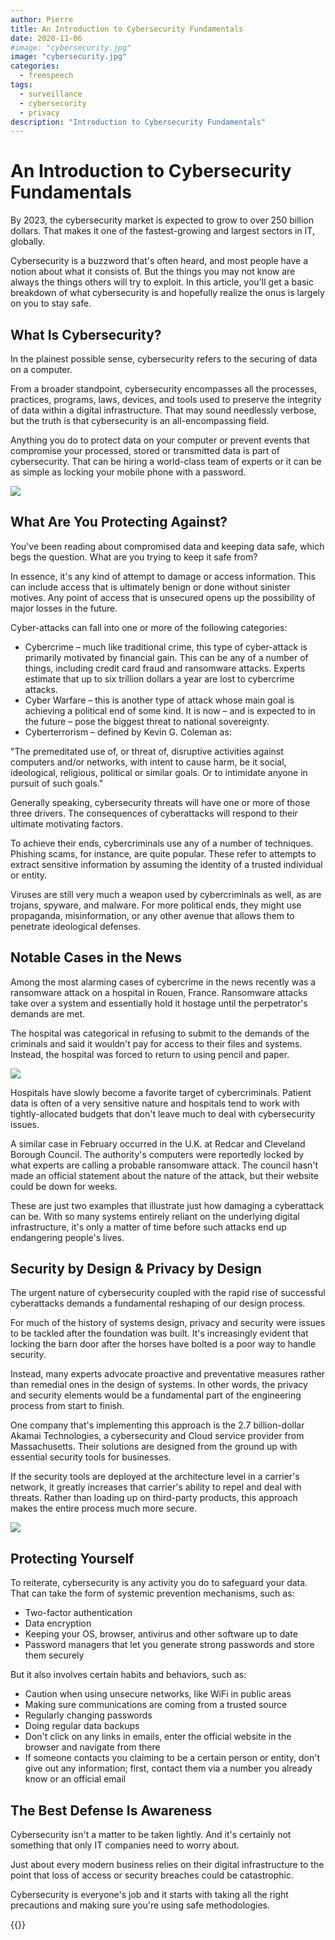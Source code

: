 ```yaml
---
author: Pierre
title: An Introduction to Cybersecurity Fundamentals
date: 2020-11-06
#image: "cybersecurity.jpg"
image: "cybersecurity.jpg"
categories:
  - freespeech
tags:
  - surveillance
  - cybersecurity
  - privacy
description: "Introduction to Cybersecurity Fundamentals"
---
```


# An Introduction to Cybersecurity Fundamentals

By 2023, the cybersecurity market is expected to grow to over 250 billion dollars. That makes it one of the fastest-growing and largest sectors in IT, globally.

Cybersecurity is a buzzword that's often heard, and most people have a notion about what it consists of. But the things you may not know are always the things others will try to exploit. In this article, you'll get a basic breakdown of what cybersecurity is and hopefully realize the onus is largely on you to stay safe.

## What Is Cybersecurity?

In the plainest possible sense, cybersecurity refers to the securing of data on a computer.

From a broader standpoint, cybersecurity encompasses all the processes, practices, programs, laws, devices, and tools used to preserve the integrity of data within a digital infrastructure. That may sound needlessly verbose, but the truth is that cybersecurity is an all-encompassing field.

Anything you do to protect data on your computer or prevent events that compromise your processed, stored or transmitted data is part of cybersecurity. That can be hiring a world-class team of experts or it can be as simple as locking your mobile phone with a password.

![](https://i.imgur.com/5F7VYPj.jpg)


## What Are You Protecting Against?

You've been reading about compromised data and keeping data safe, which begs the question. What are you trying to keep it safe from?

In essence, it's any kind of attempt to damage or access information. This can include access that is ultimately benign or done without sinister motives. Any point of access that is unsecured opens up the possibility of major losses in the future.

Cyber-attacks can fall into one or more of the following categories:

- Cybercrime – much like traditional crime, this type of cyber-attack is primarily motivated by financial gain. This can be any of a number of things, including credit card fraud and ransomware attacks. Experts estimate that up to six trillion dollars a year are lost to cybercrime attacks.
- Cyber Warfare – this is another type of attack whose main goal is achieving a political end of some kind. It is now – and is expected to in the future – pose the biggest threat to national sovereignty.
- Cyberterrorism – defined by Kevin G. Coleman as:

"The premeditated use of, or threat of, disruptive activities against computers and/or networks, with intent to cause harm, be it social, ideological, religious, political or similar goals. Or to intimidate anyone in pursuit of such goals."

Generally speaking, cybersecurity threats will have one or more of those three drivers. The consequences of cyberattacks will respond to their ultimate motivating factors.

To achieve their ends, cybercriminals use any of a number of techniques. Phishing scams, for instance, are quite popular. These refer to attempts to extract sensitive information by assuming the identity of a trusted individual or entity.

Viruses are still very much a weapon used by cybercriminals as well, as are trojans, spyware, and malware. For more political ends, they might use propaganda, misinformation, or any other avenue that allows them to penetrate ideological defenses.

## Notable Cases in the News

Among the most alarming cases of cybercrime in the news recently was a ransomware attack on a hospital in Rouen, France. Ransomware attacks take over a system and essentially hold it hostage until the perpetrator's demands are met.

The hospital was categorical in refusing to submit to the demands of the criminals and said it wouldn't pay for access to their files and systems. Instead, the hospital was forced to return to using pencil and paper.

![](https://i.imgur.com/JwEulj8.jpg)


Hospitals have slowly become a favorite target of cybercriminals. Patient data is often of a very sensitive nature and hospitals tend to work with tightly-allocated budgets that don't leave much to deal with cybersecurity issues.

A similar case in February occurred in the U.K. at Redcar and Cleveland Borough Council. The authority's computers were reportedly locked by what experts are calling a probable ransomware attack. The council hasn't made an official statement about the nature of the attack, but their website could be down for weeks.

These are just two examples that illustrate just how damaging a cyberattack can be. With so many systems entirely reliant on the underlying digital infrastructure, it's only a matter of time before such attacks end up endangering people's lives.

## Security by Design & Privacy by Design

The urgent nature of cybersecurity coupled with the rapid rise of successful cyberattacks demands a fundamental reshaping of our design process.

For much of the history of systems design, privacy and security were issues to be tackled after the foundation was built. It's increasingly evident that locking the barn door after the horses have bolted is a poor way to handle security.

Instead, many experts advocate proactive and preventative measures rather than remedial ones in the design of systems. In other words, the privacy and security elements would be a fundamental part of the engineering process from start to finish.

One company that's implementing this approach is the 2.7 billion-dollar Akamai Technologies, a cybersecurity and Cloud service provider from Massachusetts. Their solutions are designed from the ground up with essential security tools for businesses.

If the security tools are deployed at the architecture level in a carrier's network, it greatly increases that carrier's ability to repel and deal with threats. Rather than loading up on third-party products, this approach makes the entire process much more secure.

![](https://i.imgur.com/Yk1aoE4.jpg)


## Protecting Yourself

To reiterate, cybersecurity is any activity you do to safeguard your data. That can take the form of systemic prevention mechanisms, such as:

* Two-factor authentication
* Data encryption
* Keeping your OS, browser, antivirus and other software up to date
* Password managers that let you generate strong passwords and store them securely

But it also involves certain habits and behaviors, such as:

* Caution when using unsecure networks, like WiFi in public areas
* Making sure communications are coming from a trusted source
* Regularly changing passwords
* Doing regular data backups
* Don't click on any links in emails, enter the official website in the browser and navigate from there
* If someone contacts you claiming to be a certain person or entity, don't give out any information; first, contact them via a number you already know or an official email

## The Best Defense Is Awareness

Cybersecurity isn't a matter to be taken lightly. And it's certainly not something that only IT companies need to worry about.

Just about every modern business relies on their digital infrastructure to the point that loss of access or security breaches could be catastrophic.

Cybersecurity is everyone's job and it starts with taking all the right precautions and making sure you're using safe methodologies.


 {{<tweet id="1324380426090270721">}}

